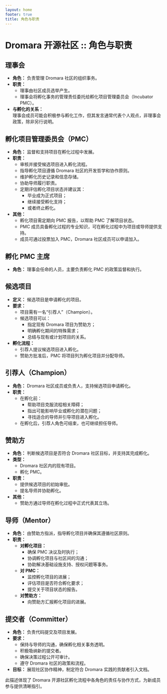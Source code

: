```yaml
---
layout: home
footer: true
title: 角色与职责
---
```


# Dromara 开源社区 :: 角色与职责

## 理事会

- **角色：** 负责管理 Dromara 社区的组织事务。
- **职责：**
    - 理事由社区成员选举产生。
    - 理事会将孵化事务的管理责任委托给孵化项目管理委员会（Incubator PMC）。
- **与孵化的关系：**  
  理事会成员可能会积极参与孵化工作，但其发言通常代表个人观点，非理事会政策，除非另行说明。

## 孵化项目管理委员会（PMC）

- **角色：** 监督和支持项目在孵化过程中发展。
- **职责：**
    - 审核并接受候选项目进入孵化流程。
    - 指导孵化项目遵循 Dromara 社区的开发哲学和协作原则。
    - 维护孵化历史记录和信息存储。
    - 协助导师履行职责。
    - 定期评估孵化项目状态并建议其：
        - 毕业成为正式项目；
        - 继续接受孵化支持；
        - 或者终止孵化。
- **其他：**
    - 孵化项目需定期向 PMC 报告，以帮助 PMC 了解项目状态。
    - PMC 成员具备孵化过程的专业知识，可在孵化过程中为项目或导师提供支持。
    - 成员可通过投票加入 PMC，Dromara 社区成员可以申请加入。

## 孵化 PMC 主席

- **角色：** 理事会任命的人员，主要负责孵化 PMC 的政策监督和执行。

## 候选项目

- **定义：** 候选项目是申请孵化的项目。
- **要求：**
    - 项目需有一名“引荐人”（Champion）。
    - 候选项目可以：
        - 指定现有 Dromara 项目为赞助方；
        - 明确孵化期间的特殊需求；
        - 总结与现有或计划项目的关系。
- **孵化流程：**
    - 引荐人提议候选项目进入孵化。
    - 赞助方批准后，PMC 将项目列为孵化项目并分配导师。

## 引荐人（Champion）

- **角色：** Dromara 社区成员或负责人，支持候选项目申请孵化。
- **职责：**
    - 在孵化前：
        - 帮助项目克服流程相关障碍；
        - 指出可能影响毕业或孵化的潜在问题；
        - 寻找适合的导师并引导项目进入孵化。
    - 在孵化后，引荐人角色可结束，也可继续担任导师。

## 赞助方

- **角色：** 判断候选项目是否符合 Dromara 社区目标，并支持其完成孵化。
- **类型：**
    - Dromara 社区内的现有项目。
    - 孵化 PMC。
- **职责：**
    - 提供候选项目的初始审批。
    - 提名导师并协助孵化。
- **其他：**
    - 赞助方通过导师在孵化过程中正式代表其立场。

## 导师（Mentor）

- **角色：** 由赞助方指派，指导孵化项目并确保其遵循社区原则。
- **职责：**
    - **对孵化项目：**
        - 确保 PMC 决议及时执行；
        - 协调孵化项目与社区间的沟通；
        - 协助解决基础设施支持、授权问题等事务。
    - **对 PMC：**
        - 监控孵化项目的进展；
        - 评估项目是否符合孵化要求；
        - 提交关于项目状态的报告。
    - **对赞助方：**
        - 向赞助方汇报孵化项目的进展。

## 提交者（Committer）

- **角色：** 负责代码提交及项目发展。
- **要求：**
    - 保持与导师的沟通，确保孵化相关事务透明。
    - 积极吸纳新的提交者。
    - 确保决策过程公开可审计。
    - 遵守 Dromara 社区的政策和流程。
- **目标：** 展现社区协作精神，制定符合 Dromara 实践的贡献者引入文档。

此描述体现了 Dromara 开源社区孵化流程中各角色的责任与协作方式，为新成员参与提供清晰指引。